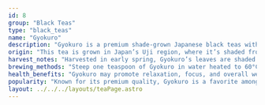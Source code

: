 ```yaml
---
id: 8
group: "Black Teas"
type: "black_teas"
name: "Gyokuro"
description: "Gyokuro is a premium shade-grown Japanese black teas with a rich, sweet flavor and smooth texture."
origin: "This tea is grown in Japan’s Uji region, where it’s shaded from sunlight to enhance its natural sweetness."
harvest_notes: "Harvested in early spring, Gyokuro’s leaves are shaded for up to three weeks to produce a rich, umami flavor."
brewing_methods: "Steep one teaspoon of Gyokuro in water heated to 60°C (140°F) for 2-3 minutes for a sweet, smooth infusion."
health_benefits: "Gyokuro may promote relaxation, focus, and overall well-being."
popularity: "Known for its premium quality, Gyokuro is a favorite among tea connoisseurs who appreciate its complexity and rich taste."
layout: ../../../layouts/teaPage.astro
---
```

